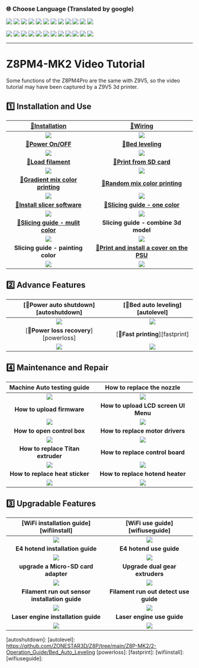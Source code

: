 ### :globe_with_meridians: Choose Language (Translated by google)
                           

[![](../../lanpic/ES.png)](https://github-com.translate.goog/ZONESTAR3D/Z8/tree/main/Z8P-MK2/6-VideoTutorial?_x_tr_sl=auto&_x_tr_tl=es)
[![](../../lanpic/PT.png)](https://github-com.translate.goog/ZONESTAR3D/Z8/tree/main/Z8P-MK2/6-VideoTutorial?_x_tr_sl=auto&_x_tr_tl=pt)
[![](../../lanpic/FR.png)](https://github-com.translate.goog/ZONESTAR3D/Z8/tree/main/Z8P-MK2/6-VideoTutorial?_x_tr_sl=auto&_x_tr_tl=fr)
[![](../../lanpic/DE.png)](https://github-com.translate.goog/ZONESTAR3D/Z8/tree/main/Z8P-MK2/6-VideoTutorial?_x_tr_sl=auto&_x_tr_tl=de)
[![](../../lanpic/IT.png)](https://github-com.translate.goog/ZONESTAR3D/Z8/tree/main/Z8P-MK2/6-VideoTutorial?_x_tr_sl=auto&_x_tr_tl=it)
[![](../../lanpic/SW.png)](https://github-com.translate.goog/ZONESTAR3D/Z8/tree/main/Z8P-MK2/6-VideoTutorial?_x_tr_sl=auto&_x_tr_tl=sv)
[![](../../lanpic/PL.png)](https://github-com.translate.goog/ZONESTAR3D/Z8/tree/main/Z8P-MK2/6-VideoTutorial?_x_tr_sl=auto&_x_tr_tl=pl)
[![](../../lanpic/DK.png)](https://github-com.translate.goog/ZONESTAR3D/Z8/tree/main/Z8P-MK2/6-VideoTutorial?_x_tr_sl=auto&_x_tr_tl=da)
[![](../../lanpic/CZ.png)](https://github-com.translate.goog/ZONESTAR3D/Z8/tree/main/Z8P-MK2/6-VideoTutorial?_x_tr_sl=auto&_x_tr_tl=cs)
[![](../../lanpic/HR.png)](https://github-com.translate.goog/ZONESTAR3D/Z8/tree/main/Z8P-MK2/6-VideoTutorial?_x_tr_sl=auto&_x_tr_tl=hr)
[![](../../lanpic/RO.png)](https://github-com.translate.goog/ZONESTAR3D/Z8/tree/main/Z8P-MK2/6-VideoTutorial?_x_tr_sl=auto&_x_tr_tl=ro)
[![](../../lanpic/SK.png)](https://github-com.translate.goog/ZONESTAR3D/Z8/tree/main/Z8P-MK2/6-VideoTutorial?_x_tr_sl=auto&_x_tr_tl=sk)

[![](../../lanpic/CN.png)](https://github-com.translate.goog/ZONESTAR3D/Z8/tree/main/Z8P-MK2/6-VideoTutorial?_x_tr_sl=auto&_x_tr_tl=zh-CN)
[![](../../lanpic/JP.png)](https://github-com.translate.goog/ZONESTAR3D/Z8/tree/main/Z8P-MK2/6-VideoTutorial?_x_tr_sl=auto&_x_tr_tl=ja)
[![](../../lanpic/KR.png)](https://github-com.translate.goog/ZONESTAR3D/Z8/tree/main/Z8P-MK2/6-VideoTutorial?_x_tr_sl=auto&_x_tr_tl=ko)
[![](../../lanpic/ID.png)](https://github-com.translate.goog/ZONESTAR3D/Z8/tree/main/Z8P-MK2/6-VideoTutorial?_x_tr_sl=auto&_x_tr_tl=id)
[![](../../lanpic/TH.png)](https://github-com.translate.goog/ZONESTAR3D/Z8/tree/main/Z8P-MK2/6-VideoTutorial?_x_tr_sl=auto&_x_tr_tl=th)
[![](../../lanpic/VN.png)](https://github-com.translate.goog/ZONESTAR3D/Z8/tree/main/Z8P-MK2/6-VideoTutorial?_x_tr_sl=auto&_x_tr_tl=vi)
[![](../../lanpic/IL.png)](https://github-com.translate.goog/ZONESTAR3D/Z8/tree/main/Z8P-MK2/6-VideoTutorial?_x_tr_sl=auto&_x_tr_tl=iw)
[![](../../lanpic/SA.png)](https://github-com.translate.goog/ZONESTAR3D/Z8/tree/main/Z8P-MK2/6-VideoTutorial?_x_tr_sl=auto&_x_tr_tl=ar)
[![](../../lanpic/TR.png)](https://github-com.translate.goog/ZONESTAR3D/Z8/tree/main/Z8P-MK2/6-VideoTutorial?_x_tr_sl=auto&_x_tr_tl=tr)
[![](../../lanpic/GR.png)](https://github-com.translate.goog/ZONESTAR3D/Z8/tree/main/Z8P-MK2/6-VideoTutorial?_x_tr_sl=auto&_x_tr_tl=el)
[![](../../lanpic/BR.png)](https://github-com.translate.goog/ZONESTAR3D/Z8/tree/main/Z8P-MK2/6-VideoTutorial?_x_tr_sl=auto&_x_tr_tl=pt)
[![](../../lanpic/RU.png)](https://github-com.translate.goog/ZONESTAR3D/Z8/tree/main/Z8P-MK2/6-VideoTutorial?_x_tr_sl=auto&_x_tr_tl=ru)

-----
# Z8PM4-MK2 Video Tutorial
Some functions of the Z8PM4Pro are the same with Z9V5, so the video tutorial may have been captured by a Z9V5 3d printer.
## :one: Installation and Use
|    [:book:**Installation**](../1-Installation_Guide/)          |     [:book:**Wiring**][wiring]                                 |
|:--------------------------------------------------------------:|:--------------------------------------------------------------:|
| [![](./install.jpg)](https://youtu.be/-oieO7U0LCc)             | [![](./wiring.jpg)](https://youtu.be/kpQvHASNfqE)              |
|    [:book:**Power On/OFF**](../2-Operation_Guide/readme.md)    |     [:book:**Bed leveling**][bedleveling]                      |
| [![](./poweronoff.jpg)](https://youtu.be/2i8ozM2Dn1U)          | [![](./bedleveling.jpg)](https://youtu.be/R3RfGnxx8hY)         |
|    [:book:**Load filament**][loadfilament]                     |     [:book:**Print from SD card**][printfromsdcard]            |
| [![](./loadfilament.jpg)](https://youtu.be/-47yB95uIxI)        | [![](./printfromSD.jpg)](https://youtu.be/ITHbO9VxTMo)         |
|    [:book:**Gradient mix color printing**][gradientmix]        |     [:book:**Random mix color printing**][randommix]           |
| [![](./gradientmix.jpg)](https://youtu.be/VOlXvy38aFs)         | [![](./randommix.jpg)](https://youtu.be/-mQ4bCnrIaw)           |
|    [:book:**Install slicer software**][slicing1]               |     [:book:**Slicing guide - one color**][slicing2]            |
| [![](./installslicer.jpg)](https://youtu.be/vCv0S4L7u30)       | [![](./slicing_1c.jpg)](https://youtu.be/g-YSgV44Rik)          |
|    [:book:**Slicing guide - mulit color**][slicing3]           |     **Slicing guide - combine 3d model**                       |
| [![](./Slicing_4C_1.jpg)](https://youtu.be/2IHiP2r7KNk)        | [![](./combine.jpg)](https://youtu.be/FG0jbnL51SA)             |
|    **Slicing guide - painting color**                          |     [:book:**Print and install a cover on the PSU**][psufan]   |
| [![](./painting.jpg)](https://youtu.be/Yx4fKDRGEJ4)            | [![](./PSUfan.jpg)](https://youtu.be/Xc3vRqRYklM)              |

## :two: Advance Features
|    [:book:**Power auto shutdown**][autoshutdown]               |      [:book:**Bed auto leveling**][autolevel]                  |
|:--------------------------------------------------------------:|:--------------------------------------------------------------:|
| [![](./autoshutdown.jpg)](https://youtu.be/SJLpmJL-tG4)        | [![](./bedautolevel.jpg)](https://youtu.be/Zoyl6PybsUk)        |
|     [:book:**Power loss recovery**][powerloss]                 |      [:book:**Fast printing**][fastprint]                      |
| [![](./powerlossrecovery.jpg)](https://youtu.be/f-PpasByiiE)   | ![](./comingsoon.jpg)                                          |


## :four: Maintenance and Repair
|  **Machine Auto testing guide**                                |    **How to replace the nozzle**                               |
|:--------------------------------------------------------------:|:--------------------------------------------------------------:|
| [![](./autotest.jpg)](https://youtu.be/iSsuy2ePWw8)            | [![](./replacenozzle.jpg)](https://youtu.be/L5VRyEbsJvM)       |
|     **How to upload firmware**                                 |   **How to upload LCD screen UI Menu**                         |
| ![](./comingsoon.jpg)                                          | ![](./comingsoon.jpg)                                          |
|     **How to open control box**                                |   **How to replace motor drivers**                             |
| ![](./comingsoon.jpg)                                          | ![](./comingsoon.jpg)                                          |
|     **How to replace Titan extruder**                          |   **How to replace control board**                             |
| ![](./comingsoon.jpg)                                          | ![](./comingsoon.jpg)                                          |
|     **How to replace heat sticker**                            |   **How to replace hotend heater**                             |
| ![](./comingsoon.jpg)                                          | ![](./comingsoon.jpg)                                          |

## :three: Upgradable Features
|     [**WiFi installation guide**][wifiinstall]                 |      [**WiFi use guide**][wifiuseguide]                        |
|:--------------------------------------------------------------:|:--------------------------------------------------------------:|
| ![](./comingsoon.jpg)                                          | ![](./comingsoon.jpg)                                          |
| **E4 hotend installation guide**                               |            **E4 hotend use guide**                             |
| ![](./comingsoon.jpg)                                          | ![](./comingsoon.jpg)                                          |
| **upgrade a Micro-SD card adapter**                            |     **Upgrade dual gear extruders**                            |
| ![](./comingsoon.jpg)                                          | ![](./comingsoon.jpg)                                          |
| **Filament run out sensor installation guide**                 |    **Filament run out detect use guide**                       |
| ![](./comingsoon.jpg)                                          | ![](./comingsoon.jpg)                                          |
| **Laser engine installation guide**                            |            **Laser engine use guide**                          |
| ![](./comingsoon.jpg)                                          | ![](./comingsoon.jpg)                                          |

[wiring]: https://github.com/ZONESTAR3D/Z8P/blob/main/Z8P-MK2/1-Installation_Guide/readme.md#wiring
[bedleveling]: https://github.com/ZONESTAR3D/Z8P/blob/main/Z8P-MK2/2-Operation_Guide/readme.md#level-the-bed
[loadfilament]: https://github.com/ZONESTAR3D/Z8P/blob/main/Z8P-MK2/2-Operation_Guide/readme.md#load-filaments
[printfromsdcard]: https://github.com/ZONESTAR3D/Z8P/blob/main/Z8P-MK2/2-Operation_Guide/readme.md#print-the-first-works
[gradientmix]: https://github.com/ZONESTAR3D/Z8P/tree/main/Z8P-MK2/2-Operation_Guide/Auto_Color_Mixing#auto-gradient-mixing
[randommix]: https://github.com/ZONESTAR3D/Z8P/blob/main/Z8P-MK2/2-Operation_Guide/Auto_Color_Mixing/readme.md#auto-random-mixing
[slicing1]: https://github.com/ZONESTAR3D/Z8P/tree/main/Z8P-MK2/4-SlicingGuide#1-download-prusaslicer
[slicing2]: https://github.com/ZONESTAR3D/Z8P/tree/main/Z8P-MK2/4-SlicingGuide#4-slicing-one-color
[slicing3]:https://github.com/ZONESTAR3D/Z8P/tree/main/Z8P-MK2/4-SlicingGuide#5-slicing-muti-color-for-m4-hotend
[psufan]: https://github.com/ZONESTAR3D/Z8P/tree/main/Z8P-MK2/5-PrintParts
[autoshutdown]: 
[autolevel]: https://github.com/ZONESTAR3D/Z8P/tree/main/Z8P-MK2/2-Operation_Guide/Bed_Auto_Leveling
[powerloss]:
[fastprint]:
[wifiinstall]:
[wifiuseguide]:

